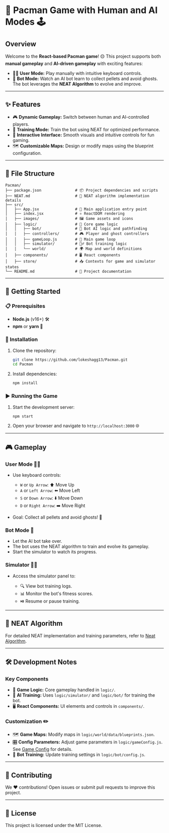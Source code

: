 # 🌟 Pacman Game with Human and AI Modes 🕹️

## Overview

Welcome to the **React-based Pacman game**! 🟡 This project supports both **manual gameplay** and **AI-driven gameplay** with exciting features:

- 🧑‍💻 **User Mode:** Play manually with intuitive keyboard controls.
- 🤖 **Bot Mode:** Watch an AI bot learn to collect pellets and avoid ghosts. The bot leverages the **NEAT Algorithm** to evolve and improve.

---

## ✨ Features

- 🎮 **Dynamic Gameplay:** Switch between human and AI-controlled players.
- 🧠 **Training Mode:** Train the bot using NEAT for optimized performance.
- 🎨 **Interactive Interface:** Smooth visuals and intuitive controls for fun gaming.
- 🗺️ **Customizable Maps:** Design or modify maps using the blueprint configuration.

---

## 📂 File Structure

```plaintext
Pacman/
├── package.json               # 📦 Project dependencies and scripts
├── NEAT.md                    # 📄 NEAT algorithm implementation details
├── src/
│   ├── App.jsx                # 🏁 Main application entry point
│   ├── index.jsx              # ⚛️ ReactDOM rendering
│   ├── images/                # 🖼️ Game assets and icons
│   ├── logic/                 # 🔧 Core game logic
│   │   ├── bot/               # 🤖 Bot AI logic and pathfinding
│   │   ├── controllers/       # 🎮 Player and ghost controllers
│   │   ├── gameLoop.js        # 🔄 Main game loop
│   │   ├── simulator/         # 🏋️‍♂️ Bot training logic
│   │   └── world/             # 🌍 Map and world definitions
│   ├── components/            # 🖥️ React components
│   ├── store/                 # 📥 Contexts for game and simulator states
└── README.md                  # 📘 Project documentation
```

---

## 🚀 Getting Started

### 📋 Prerequisites

- **Node.js** (v16+) 🛠️
- **npm** or **yarn** 🧶

### 🔧 Installation

1. Clone the repository:

   ```bash
   git clone https://github.com/lokeshagg13/Pacman.git
   cd Pacman
   ```

2. Install dependencies:

   ```bash
   npm install
   ```

### ▶️ Running the Game

1. Start the development server:

   ```bash
   npm start
   ```

2. Open your browser and navigate to `http://localhost:3000` 🌐

---

## 🎮 Gameplay

### **User Mode** 🧑‍💻

- Use keyboard controls:

  - `W` or `Up Arrow`: ⬆️ Move Up
  - `A` or `Left Arrow`: ⬅️ Move Left
  - `S` or `Down Arrow`: ⬇️ Move Down
  - `D` or `Right Arrow`: ➡️ Move Right

- Goal: Collect all pellets and avoid ghosts! 👻

### **Bot Mode** 🤖

- Let the AI bot take over.
- The bot uses the NEAT algorithm to train and evolve its gameplay.
- Start the simulator to watch its progress.

### **Simulator** 🏋️‍♂️

- Access the simulator panel to:

  - 🔍 View bot training logs.
  - 📊 Monitor the bot's fitness scores.
  - ⏯️ Resume or pause training.

---

## 🧠 NEAT Algorithm

For detailed NEAT implementation and training parameters, refer to [Neat Algorithm](./resources/NEAT.md).

---

## 🛠️ Development Notes

### **Key Components**

- 🔧 **Game Logic:** Core gameplay handled in `logic/`.
- 🤖 **AI Training:** Uses `logic/simulator/` and `logic/bot/` for training the bot.
- 🖥️ **React Components:** UI elements and controls in `components/`.

### **Customization** ✏️

- 🗺️ **Game Maps:** Modify maps in `logic/world/data/blueprints.json`.
- 🎛️ **Config Parameters:** Adjust game parameters in `logic/gameConfig.js`. See [Game Config](./resources/GAMECONFIG.md) for details.
- 🤖 **Bot Training:** Update training settings in `logic/bot/config.js`.

---

## 🤝 Contributing

We ❤️ contributions! Open issues or submit pull requests to improve this project.

---

## 📜 License

This project is licensed under the MIT License.
